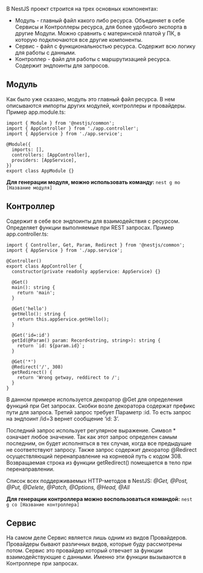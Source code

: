 В NestJS проект строится на трех основных компонентах:
- Модуль - главный файл какого либо ресурса. Объединяет в себе Сервисы и Контроллеры ресурса, для более удобного экспорта в другие Модули. Можно сравнить с материнской платой у ПК, в которую подключаются все другие компоненты.
- Сервис - файл с функциональностью ресурса. Содержит всю логику для работы с данными.
- Контроллер - файл для работы с маршрутизацией ресурса. Содержит эндпоинты для запросов.
## Модуль
Как было уже сказано, модуль это главный файл ресурса. В нем описываются импорты других модулей, контроллеры и провайдеры. Пример app.module.ts:
```tsx
import { Module } from '@nestjs/common';
import { AppController } from './app.controller';
import { AppService } from './app.service';

@Module({
  imports: [],
  controllers: [AppController],
  providers: [AppService],
})
export class AppModule {}

```

**Для генерации модуля, можно использовать команду:** `nest g mo [Название модуля]`
## Контроллер
Содержит в себе все эндпоинты для взаимодействия с ресурсом. Определяет функции выполняемые при REST запросах. Пример app.controller.ts:
```tsx
import { Controller, Get, Param, Redirect } from '@nestjs/common';
import { AppService } from './app.service';

@Controller()
export class AppController {
  constructor(private readonly appService: AppService) {}

  @Get()
  main(): string {
    return 'main';
  }

  @Get('hello')
  getHello(): string {
    return this.appService.getHello();
  }

  @Get('id=:id')
  getId(@Param() param: Record<string, string>): string {
    return `id: ${param.id}`;
  }

  @Get('*')
  @Redirect('/', 308)
  getRedirect() {
    return 'Wrong getway, reddirect to /';
  }
}

```

В данном примере используется декоратор @Get для определения функций при Get запросах.
Скобки возле декоратора содержат префикс пути для запроса. Третий запрос требует Параметр :id. То есть запрос на эндпоинт /id=3 вернет сообщение ‘id: 3’.

Последний запрос использует регулярное выражение. Символ * означает любое значение. Так как этот запрос определен самым последним, он будет исполняться в тех случая, когда все предыдущие не соответствуют запросу. Также запрос содержит декоратор @Redirect осуществляющий перенаправление на корневой путь с кодом 308. Возвращаемая строка из функции getRedirect() помещается в тело при перенаправлении.

Список всех поддерживаемых HTTP-методов в NestJS: _@Get, @Post, @Put, @Delete, @Patch, @Options, @Head, @All_

**Для генерации контроллера можно воспользоваться командой:**
`nest g co [Название контроллера]`
## Сервис
На самом деле Сервис является лишь одним из видов Провайдеров. Провайдеры бывают различных видов, которые буду рассмотрены потом. Сервис это провайдер который отвечает за функции взаимодействующие с данными. Именно эти функции вызываются в Контроллере при запросах.
